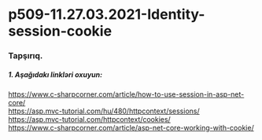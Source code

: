 # p509-11.27.03.2021-Identity-session-cookie


### Tapşırıq.


##### 1. Aşağıdakı linkləri oxuyun:
https://www.c-sharpcorner.com/article/how-to-use-session-in-asp-net-core/ <br />
https://asp.mvc-tutorial.com/hu/480/httpcontext/sessions/<br />
https://asp.mvc-tutorial.com/httpcontext/cookies/<br />
https://www.c-sharpcorner.com/article/asp-net-core-working-with-cookie/<br />
